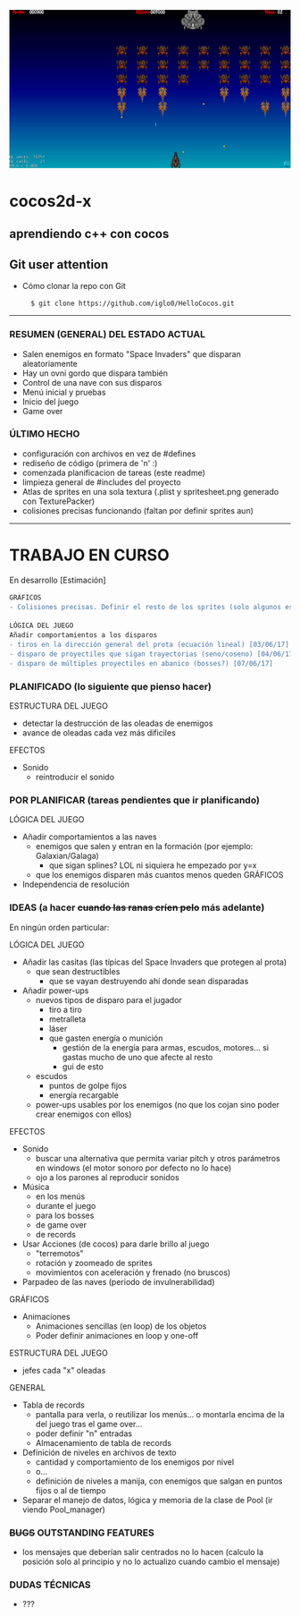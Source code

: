![nice screenshot!](/Resources/HelloCocos.jpg)
<!--img src="http://www.cocos2d-x.org/attachments/801/cocos2dx_portrait.png" width=100-->

<!-- colores
```diff
+ esto sale en verde
-  y esto en rojo
```

tabla col | col
-- | --
fila | fila
-->

# cocos2d-x
## aprendiendo c++ con cocos

Git user attention
-------------------

* Cómo clonar la repo con Git

        $ git clone https://github.com/iglo0/HelloCocos.git

---

### RESUMEN (GENERAL) DEL ESTADO ACTUAL

- Salen enemigos en formato "Space Invaders" que disparan aleatoriamente
- Hay un ovni gordo que dispara también
- Control de una nave con sus disparos
- Menú inicial y pruebas
- Inicio del juego
- Game over

### ÚLTIMO HECHO

- configuración con archivos en vez de #defines
- rediseño de código (primera de 'n' :)
- comenzada planificacion de tareas (este readme)
- limpieza general de #includes del proyecto
- Atlas de sprites en una sola textura (.plist y spritesheet.png generado con TexturePacker)
- colisiones precisas funcionando (faltan por definir sprites aun)

----
# TRABAJO EN CURSO
En desarrollo [Estimación]
```diff
GRÁFICOS
- Colisiones precisas. Definir el resto de los sprites (solo algunos están) [pendiente de ver qué hago con la licencia de PhysicsEditor]

LÓGICA DEL JUEGO
Añadir comportamientos a los disparos
- tiros en la dirección general del prota (ecuación lineal) [03/06/17]
- disparo de proyectiles que sigan trayectorias (seno/coseno) [04/06/17]
- disparo de múltiples proyectiles en abanico (bosses?) [07/06/17]
```


### PLANIFICADO (lo siguiente que pienso hacer)

ESTRUCTURA DEL JUEGO
- detectar la destrucción de las oleadas de enemigos
- avance de oleadas cada vez más dificiles

EFECTOS
- Sonido
	- reintroducir el sonido


### POR PLANIFICAR (tareas pendientes que ir planificando)
LÓGICA DEL JUEGO
- Añadir comportamientos a las naves
	- enemigos que salen y entran en la formación (por ejemplo: Galaxian/Galaga)
		- que sigan splines? LOL ni siquiera he empezado por y=x
	- que los enemigos disparen más cuantos menos queden
GRÁFICOS
- Independencia de resolución

### IDEAS (a hacer ~~cuando las ranas críen pelo~~ más adelante)

En ningún orden particular:

LÓGICA DEL JUEGO
- Añadir las casitas (las típicas del Space Invaders que protegen al prota)
	- que sean destructibles
		- que se vayan destruyendo ahí donde sean disparadas
- Añadir power-ups
	- nuevos tipos de disparo para el jugador
		- tiro a tiro
		- metralleta
		- láser
		- que gasten energía o munición
			- gestión de la energía para armas, escudos, motores... si gastas mucho de uno que afecte al resto
			- gui de esto
	- escudos
		- puntos de golpe fijos
		- energía recargable
	- power-ups usables por los enemigos (no que los cojan sino poder crear enemigos con ellos)

EFECTOS
- Sonido
	- buscar una alternativa que permita variar pitch y otros parámetros en windows (el motor sonoro por defecto no lo hace)
	- ojo a los parones al reproducir sonidos
- Música
	- en los menús
	- durante el juego
	- para los bosses
	- de game over
	- de records
- Usar Acciones (de cocos) para darle brillo al juego
	- "terremotos"
	- rotación y zoomeado de sprites
	- movimientos con aceleración y frenado (no bruscos)
- Parpadeo de las naves (periodo de invulnerabilidad)

GRÁFICOS
- Animaciones
	- Animaciones sencillas (en loop) de los objetos
	- Poder definir animaciones en loop y one-off

ESTRUCTURA DEL JUEGO
- jefes cada "x" oleadas

GENERAL
- Tabla de records
	- pantalla para verla, o reutilizar los menús... o montarla encima de la del juego tras el game over...
	- poder definir "n" entradas
	- Almacenamiento de tabla de records
- Definición de niveles en archivos de texto
	- cantidad y comportamiento de los enemigos por nivel
	- o...
	- definición de niveles a manija, con enemigos que salgan en puntos fijos o al de tiempo
- Separar el manejo de datos, lógica y memoria de la clase de Pool (ir viendo Pool_manager)	

### ~~BUGS~~ OUTSTANDING FEATURES
- los mensajes que deberían salir centrados no lo hacen (calculo la posición solo al principio y no lo actualizo cuando cambio el mensaje)

### DUDAS TÉCNICAS

- ???
